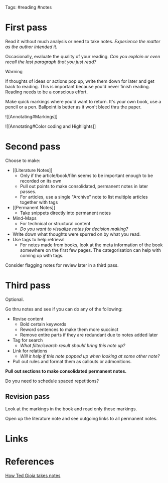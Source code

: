 Tags: #reading #notes  

# First pass
Read it without much analysis or need to take notes. *Experience the matter as the author intended it.*

Occasionally, evaluate the quality of your reading. *Can you explain or even recall the last paragraph that you just read?*

> [!warning] 
> If thoughts of ideas or actions pop up, write them down for later and get back to reading. This is important because you'd never finish reading. Reading needs to be a conscious effort.

Make quick markings where you'd want to return. 
It's your own book, use a pencil or a pen. Ballpoint is better as it won't bleed thru the paper.

![[Annotating#Markings]]

![[Annotating#Color coding and Highlights]]

# Second pass
Choose to make:
- [[Literature Notes]]
	- Only if the article/book/film seems to be important enough to be recorded on its own
	- Pull out points to make consolidated, permanent notes in later passes.
	- For articles, use a single "Archive" note to list multiple articles together with tags
- [[Permanent Notes]]
	- Take snippets directly into permanent notes
- Mind-Maps
	- For technical or structural content 
	- *Do you want to visualize notes for decision making?*
- Write down what thoughts were spurred on by what you read. 
- Use tags to help retrieval
	- For notes made from books, look at the meta information of the book somewhere on the first few pages. The categorisation can help with coming up with tags. 

Consider flagging notes for review later in a third pass.

# Third pass
Optional.

Go thru notes and see if you can do any of the following:
- Revise content
	- Bold certain keywords
	- Reword sentences to make them more succinct
	- Remove entire parts if they are redundant due to notes added later
- Tag for search
	- *What filter/search result should bring this note up?*
- Link for relations
	- *Will it help if this note popped up when looking at some other note?* 
- Pull out rules and format them as callouts or admonitions.

**Pull out sections to make consolidated permanent notes.**

Do you need to schedule spaced repetitions?

## Revision pass
Look at the markings in the book and read only those markings.

Open up the literature note and see outgoing links to all permanent notes.

# Links


# References
[How Ted Gioia takes notes](https://www.honest-broker.com/p/how-i-take-notes?utm_campaign=post)
